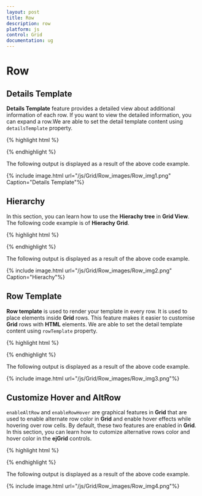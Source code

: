 ```yaml
---
layout: post
title: Row
description: row
platform: js
control: Grid
documentation: ug
---
```


# Row

## Details Template

**Details Template** feature provides a detailed view about additional information of each row. If you want to view the detailed information, you can expand a row.We are able to set the detail template content using `detailsTemplate` property.

{% highlight html %}

<div id="Grid"></div>
<script id="tabGridContents" type="text/x-jsrender">
  <div id="contact{{:EmployeeID}}" style="font-weight:bold; padding:5px;">
      <div id="cont">
          contact:{{:Address}}<br />
          city:{{:City}}<br />
          Country:{{:Country}}<br />
          phone:{{:HomePhone}}<br />
      </div>
  </div>
</script>
<script type="text/javascript">
  $(function () {
      $("#Grid").ejGrid({
          // the datasource "window.employeeView" is referred from jsondata.min.js
          dataSource: ej.DataManager(window.employeeView).executeLocal(ej.Query().take(9)),
          detailsTemplate: "#tabGridContents", // detail template
      });
  });
</script>

{% endhighlight %}



The following output is displayed as a result of the above code example.

{% include image.html url="/js/Grid/Row_images/Row_img1.png" Caption="Details Template"%}

## Hierarchy

In this section, you can learn how to use the **Hierachy tree** in **Grid View**. The following code example is of **Hierachy Grid**.

{% highlight html %}

   <div id="Grid"></div>
<script id="tabGridContents" type="text/x-jsrender">
  <div class="tabcontrol" id="Test">
      <div id="detailGrid">
          <label id="employeeDet" style="display: none">{{:EmployeeID}}</label>
      </div>
      </div>
</script>
<script type="text/javascript">
  $(function () {
      $("#Grid").ejGrid({
          // the datasource "window.employeeView" is referred from jsondata.min.js
          dataSource: ej.DataManager(window.employeeView).executeLocal(ej.Query().take(9)),
          detailsTemplate: "#tabGridContents",
          detailData: "detailGridData",
      });
  });
  function detailGridData(e) {
      var filteredData = e.detailsElement.find("#employeeDet").text();
      // the datasource "window.ordersView" is referred from jsondata.min.js
      var data = ej.DataManager(window.ordersView).executeLocal(ej.Query().where("EmployeeID", "equal", parseInt(filteredData), true));
      e.detailsElement.find("#detailGrid").ejGrid({
          dataSource: data,
      });
  }
</script>


{% endhighlight %}



The following output is displayed as a result of the above code example.

{% include image.html url="/js/Grid/Row_images/Row_img2.png" Caption="Hierachy"%}

## Row Template

**Row template** is used to render your template in every row. It is used to place elements inside **Grid** rows. This feature makes it easier to customise **Grid** rows with **HTML** elements. We are able to set the detail template content using `rowTemplate` property.

{% highlight html %}

<div id="Grid"></div>
<script id="templateData" type="text/x-jsrender">
  <tr>
      <td class="photo">
          <img style="width:130px;height: 160px" src="http://js.syncfusion.com/demos/web/themes/images/Employees//{{:EmployeeID}}.png" alt="{{:EmployeeID}}" />
      </td>
      <td class="details">
          <table class="CardTable" cellpadding="3" cellspacing="6">
              <colgroup>
                  <col width="50%">
                  <col width="50%">
              </colgroup>
              <tbody>
                  <tr>
                      <td class="CardHeader">First Name: </td>
                      <td style="padding:20px">{{:FirstName}} </td>
                  </tr>
                  <tr>
  
                      <td class="CardHeader">
                          Birth Date:
                      </td>
                      <td style="padding:20px">
                          {{:BirthDate.toLocaleDateString()}}
                      </td>
                  </tr>
                  <tr>
  
                      <td class="CardHeader">
                          Hire Date:
                      </td>
                      <td style="padding:20px">
                          {{:HireDate.toLocaleDateString()}}
                      </td>
                  </tr>
              </tbody>
          </table>
      </td>
  </tr>
</script>
<style>
  .CardHeader {
  font-weight: bold;
  font-size: 14px;
  padding: 20px;
  }
</style>
<script type="text/javascript">
  $(function () {
      $("#Grid").ejGrid({
          // the datasource "window.employeeData" is referred from templatelocaldata.js
          dataSource: window.employeeView,
          allowScrolling: true,
          scrollSettings: { height: 480, width: 500 },
          rowTemplate: "#templateData",   // row template
          columns: [
          { headerText: "Photo", width: 30 },
          { headerText: 'Employee Details', width: 70 }
          ]
      });
  });
</script>


{% endhighlight %}



The following output is displayed as a result of the above code example.

{% include image.html url="/js/Grid/Row_images/Row_img3.png"%}

## Customize Hover and AltRow 

`enableAltRow` and `enableRowHover` are graphical features in **Grid** that are used to enable alternate row color in **Grid** and enable hover effects while hovering over row cells. By default, these two features are enabled in **Grid**. In this section, you can learn how to cutomize alternative rows color and hover color in the **ejGrid** controls.

{% highlight html %}

 <style>
  .e-grid .e-alt_row {
  background-color: lightgreen !important;
  }
  .e-grid .e-hover {
  background: black !important;
  }
</style>
<body>
  <div id="Grid"></div>
  <script type="text/javascript">
    $(function(){
        $("#Grid").ejGrid({
            // the datasource "window.gridData" is referred from jsondata.min.js
            dataSource: window.gridData,
            enableRowHover: true,
            enableAltRow: true,
            allowPaging: true,
            pageSettings: { pageSize: 5 },
        });
    });
  </script>
</body>


{% endhighlight %}



The following output is displayed as a result of the above code example.

{% include image.html url="/js/Grid/Row_images/Row_img4.png"%}

